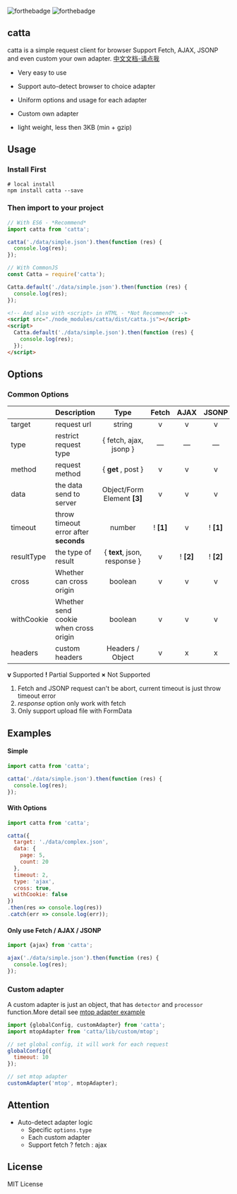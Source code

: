 ![forthebadge](http://forthebadge.com/images/badges/uses-js.svg) ![forthebadge](http://forthebadge.com/images/badges/built-with-love.svg)

## catta
catta is a simple request client for browser
Support Fetch, AJAX, JSONP and even custom your own adapter.
[中文文档-请点我](https://github.com/Joker-Jelly/catta/blob/master/README-zhCN.md)

- Very easy to use

- Support auto-detect browser to choice adapter

- Uniform options and usage for each adapter

- Custom own adapter

- light weight, less then 3KB (min + gzip)



## Usage

### Install First

```shell
# local install
npm install catta --save
```



### Then import to your project

```javascript
// With ES6 - *Recommend*
import catta from 'catta';

catta('./data/simple.json').then(function (res) {
  console.log(res);
});
```

```javascript
// With CommonJS
const Catta = require('catta');

Catta.default('./data/simple.json').then(function (res) {
  console.log(res);
});
```

```html
<!-- And also with <script> in HTML - *Not Recommend* -->
<script src="./node_modules/catta/dist/catta.js"></script>
<script>
  Catta.default('./data/simple.json').then(function (res) {
    console.log(res);
  });
</script>
```



## Options

### Common Options

|            | Description                           |             Type             |   Fetch   |   AJAX    |   JSONP   |
| ---------- | :------------------------------------ | :--------------------------: | :-------: | :-------: | :-------: |
| target     | request url                           |            string            |     v     |     v     |     v     |
| type       | restrict request type                 |    { fetch, ajax, jsonp }    |     —     |     —     |     —     |
| method     | request method                        |      { **get** , post }      |     v     |     v     |     v     |
| data       | the data send to server               | Object/Form Element **[3]**  |     v     |     v     |     v     |
| timeout    | throw timeout error after **seconds** |            number            | ! **[1]** |     v     | ! **[1]** |
| resultType | the type of result                    | { **text**, json, response } |     v     | ! **[2]** | ! **[2]** |
| cross      | Whether can cross origin              |           boolean            |     v     |     v     |     v     |
| withCookie | Whether send cookie when cross origin |           boolean            |     v     |     v     |     v     |
| headers    | custom headers                        |       Headers / Object       |     v     |     x     |     x     |

**v**  Supported      **!** Partial Supported      **×** Not Supported

1. Fetch and JSONP request can't be abort, current timeout is just throw timeout error
2. *response* option only work with fetch
3. Only support upload file with FormData



## Examples

#### Simple

```javascript
import catta from 'catta';

catta('./data/simple.json').then(function (res) {
  console.log(res);
});
```



#### With Options

```javascript
import catta from 'catta';

catta({
  target: './data/complex.json',
  data: {
    page: 5,
    count: 20
  },
  timeout: 2, 
  type: 'ajax',
  cross: true,
  withCookie: false
})
.then(res => console.log(res))
.catch(err => console.log(err));
```



#### Only use Fetch / AJAX / JSONP

```javascript
import {ajax} from 'catta';

ajax('./data/simple.json').then(function (res) {
  console.log(res);
});
```



### Custom adapter

A custom adapter is just an object, that has `detector` and `processor` function.More detail see [mtop adapter example](https://github.com/Joker-Jelly/catta/blob/master/lib/custom/mtop.js)

```javascript
import {globalConfig, customAdapter} from 'catta';
import mtopAdapter from 'catta/lib/custom/mtop';

// set global config, it will work for each request
globalConfig({
  timeout: 10
});

// set mtop adapter
customAdapter('mtop', mtopAdapter);
```



## Attention

- Auto-detect adapter logic
  - Specific `options.type`
  - Each custom adapter
  - Support fetch ? fetch : ajax



## License

MIT License